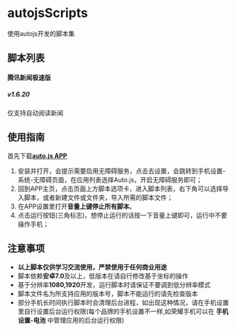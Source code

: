 # autojsScripts
使用autojs开发的脚本集

## 脚本列表

#### 腾讯新闻极速版

##### v1.6.20

仅支持自动阅读新闻



## 使用指南

首先下载[**auto.js APP**](https://www.coolapk.com/apk/129872)

1. 安装并打开，会提示需要启用无障碍服务，点击去设置，会跳转到手机设置-系统-无障碍页面，在应用列表选择Auto.js，开启无障碍服务即可；
2. 回到APP主页，点击页面上方脚本选项卡，进入脚本列表，右下角可以选择导入脚本，或者新建文件或文件夹，导入所需的脚本文件；
3. 在APP设置里打开**音量上键停止所有脚本**。
4. 点击运行按钮(三角标志)，想停止运行的话按一下音量上键即可，运行中不要操作手机；



## 注意事项

- **以上脚本仅供学习交流使用，严禁使用于任何商业用途**
- 脚本依赖**安卓7.0**及以上，低版本在请自行修改基于坐标的操作
- 基于分辨率**1080,1920**开发，运行脚本时请保证不要调到低分辨率模式
- 脚本文件名为所支持应用的版本号，脚本不能运行的请先检查版本
- 部分手机长时间执行脚本时会清理后台进程，如出现这种情况，请在手机设置里自行设置后台运行权限(每个品牌的手机设置不一样,如荣耀手机可以在 **手机设置-电池** 中管理应用的后台运行权限)